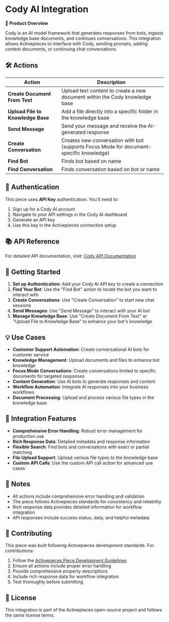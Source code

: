 # Cody AI Integration

🧩 **Product Overview**

Cody is an AI model framework that generates responses from bots, ingests knowledge base documents, and continues conversations. This integration allows Activepieces to interface with Cody, sending prompts, adding context documents, or continuing chat conversations.

## 🛠️ Actions

| Action | Description |
|--------|-------------|
| **Create Document From Text** | Upload text content to create a new document within the Cody knowledge base |
| **Upload File to Knowledge Base** | Add a file directly into a specific folder in the knowledge base |
| **Send Message** | Send your message and receive the AI-generated response |
| **Create Conversation** | Creates new conversation with bot (supports Focus Mode for document-specific knowledge) |
| **Find Bot** | Finds bot based on name |
| **Find Conversation** | Finds conversation based on bot or name |

## 🔧 Authentication

This piece uses **API Key** authentication. You'll need to:

1. Sign up for a Cody AI account
2. Navigate to your API settings in the Cody AI dashboard
3. Generate an API key
4. Use this key in the Activepieces connection setup

## 📚 API Reference

For detailed API documentation, visit: [Cody API Documentation](https://developers.meetcody.ai/)

## 🚀 Getting Started

1. **Set up Authentication**: Add your Cody AI API key to create a connection
2. **Find Your Bot**: Use the "Find Bot" action to locate the bot you want to interact with
3. **Create Conversations**: Use "Create Conversation" to start new chat sessions
4. **Send Messages**: Use "Send Message" to interact with your AI bot
5. **Manage Knowledge Base**: Use "Create Document From Text" or "Upload File to Knowledge Base" to enhance your bot's knowledge

## 💡 Use Cases

- **Customer Support Automation**: Create conversational AI bots for customer service
- **Knowledge Management**: Upload documents and files to enhance bot knowledge
- **Focus Mode Conversations**: Create conversations limited to specific documents for targeted responses
- **Content Generation**: Use AI bots to generate responses and content
- **Workflow Automation**: Integrate AI responses into your business workflows
- **Document Processing**: Upload and process various file types in the knowledge base

## 🔗 Integration Features

- **Comprehensive Error Handling**: Robust error management for production use
- **Rich Response Data**: Detailed metadata and response information
- **Flexible Search**: Find bots and conversations with exact or partial matching
- **File Upload Support**: Upload various file types to the knowledge base
- **Custom API Calls**: Use the custom API call action for advanced use cases

## 📝 Notes

- All actions include comprehensive error handling and validation
- The piece follows Activepieces standards for consistency and reliability
- Rich response data provides detailed information for workflow integration
- API responses include success status, data, and helpful metadata

## 🤝 Contributing

This piece was built following Activepieces development standards. For contributions:

1. Follow the [Activepieces Piece Development Guidelines](https://www.activepieces.com/docs/developers/building-pieces/create-action)
2. Ensure all actions include proper error handling
3. Provide comprehensive property descriptions
4. Include rich response data for workflow integration
5. Test thoroughly before submitting

## 📄 License

This integration is part of the Activepieces open-source project and follows the same license terms.